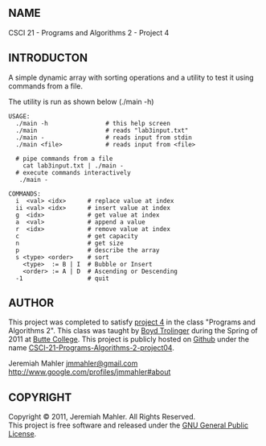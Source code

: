 
NAME
----

CSCI 21 - Programs and Algorithms 2 - Project 4

INTRODUCTON
-----------

A simple dynamic array with sorting operations and a utility to test
it using commands from a file.

The utility is run as shown below (./main -h)

    USAGE:
      ./main -h                # this help screen
      ./main                   # reads "lab3input.txt"
      ./main -                 # reads input from stdin
      ./main <file>            # reads input from <file>
    
      # pipe commands from a file
        cat lab3input.txt | ./main -
      # execute commands interactively
       ./main -
    
    COMMANDS:
      i  <val> <idx>      # replace value at index
      ii <val> <idx>      # insert value at index
      g  <idx>            # get value at index
      a  <val>            # append a value
      r  <idx>            # remove value at index
      c                   # get capacity
      n                   # get size
      p                   # describe the array
      s <type> <order>    # sort
        <type>  := B | I  # Bubble or Insert
        <order> := A | D  # Ascending or Descending
      -1                  # quit

AUTHOR
------

This project was completed to satisfy [project 4][lab4]
in the class "Programs and Algorithms 2".
This class was taught by [Boyd Trolinger][boyd] during the Spring of
2011 at [Butte College][butte].
This project is publicly hosted on [Github][gith] under the name [CSCI-21-Programs-Algorithms-2-project04][prj4].

 [lab4]: http://foobt.net/csci21/S3513_11/labs/lab4.html
 [butte]: http://www.butte.edu
 [boyd]: http://www.foobt.net
 [prj4]: https://github.com/jmahler/CSCI-21-Programs-Algorithms-2-project04
 [prj3]: https://github.com/jmahler/CSCI-21-Programs-Algorithms-2-project03
 [gith]: http://github.com

Jeremiah Mahler <jmmahler@gmail.com><br>
<http://www.google.com/profiles/jmmahler#about>

COPYRIGHT
---------

Copyright &copy; 2011, Jeremiah Mahler.  All Rights Reserved.<br>
This project is free software and released under
the [GNU General Public License][gpl].

 [gpl]: http://www.gnu.org/licenses/gpl.html

